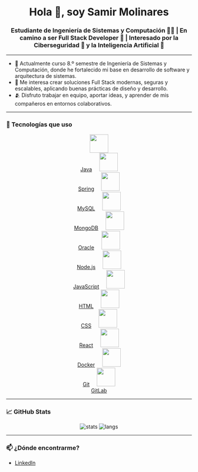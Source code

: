 <h1 align="center">Hola 👋, soy Samir Molinares</h1>
<h3 align="center">Estudiante de Ingeniería de Sistemas y Computación 👨‍💻 | En camino a ser Full Stack Developer 🚀 | Interesado por la Ciberseguridad 🔐 y la Inteligencia Artificial 🤖</h3>

---

- 🌱 Actualmente curso 8.º semestre de Ingeniería de Sistemas y Computación, donde he fortalecido mi base en desarrollo de software y arquitectura de sistemas.
- 🔭 Me interesa crear soluciones Full Stack modernas, seguras y escalables, aplicando buenas prácticas de diseño y desarrollo.
- 🫂 Disfruto trabajar en equipo, aportar ideas, y aprender de mis compañeros en entornos colaborativos.

---

### 🧰 Tecnologías que uso

<p align="center">
  <a href="#"><img src="https://cdn.jsdelivr.net/gh/devicons/devicon/icons/java/java-original.svg" width="50"/><br>Java</a>
  &nbsp;&nbsp;&nbsp;
  <a href="#"><img src="https://cdn.jsdelivr.net/gh/devicons/devicon/icons/spring/spring-original.svg" width="50"/><br>Spring</a>
  &nbsp;&nbsp;&nbsp;
  <a href="#"><img src="https://cdn.jsdelivr.net/gh/devicons/devicon/icons/mysql/mysql-original.svg" width="50"/><br>MySQL</a>
  &nbsp;&nbsp;&nbsp;
  <a href="#"><img src="https://cdn.jsdelivr.net/gh/devicons/devicon/icons/mongodb/mongodb-original.svg" width="50"/><br>MongoDB</a>
  &nbsp;&nbsp;&nbsp;
  <a href="#"><img src="https://cdn.jsdelivr.net/gh/devicons/devicon/icons/oracle/oracle-original.svg" width="50"/><br>Oracle</a>
  &nbsp;&nbsp;&nbsp;
  <a href="#"><img src="https://cdn.jsdelivr.net/gh/devicons/devicon/icons/nodejs/nodejs-original.svg" width="50"/><br>Node.js</a>
  &nbsp;&nbsp;&nbsp;
  <a href="#"><img src="https://cdn.jsdelivr.net/gh/devicons/devicon/icons/javascript/javascript-original.svg" width="50"/><br>JavaScript</a>
  &nbsp;&nbsp;&nbsp;
  <a href="#"><img src="https://cdn.jsdelivr.net/gh/devicons/devicon/icons/html5/html5-original.svg" width="50"/><br>HTML</a>
  &nbsp;&nbsp;&nbsp;
  <a href="#"><img src="https://cdn.jsdelivr.net/gh/devicons/devicon/icons/css3/css3-original.svg" width="50"/><br>CSS</a>
  &nbsp;&nbsp;&nbsp;
  <a href="#"><img src="https://cdn.jsdelivr.net/gh/devicons/devicon/icons/react/react-original.svg" width="50"/><br>React</a>
  &nbsp;&nbsp;&nbsp;
  <a href="#"><img src="https://cdn.jsdelivr.net/gh/devicons/devicon/icons/docker/docker-original.svg" width="50"/><br>Docker</a>
  &nbsp;&nbsp;&nbsp;
  <a href="#"><img src="https://cdn.jsdelivr.net/gh/devicons/devicon/icons/git/git-original.svg" width="50"/><br>Git</a>
  &nbsp;&nbsp;&nbsp;
  <a href="#"><img src="https://cdn.jsdelivr.net/gh/devicons/devicon/icons/gitlab/gitlab-original.svg" width="50"/><br>GitLab</a>
</p>

---

### 📈 GitHub Stats

<p align="center">
  <img src="https://github-readme-stats.vercel.app/api?username=Ronaldmolinares&show_icons=true&theme=tokyonight" alt="stats" />
  <img src="https://github-readme-stats.vercel.app/api/top-langs/?username=Ronaldmolinares&layout=compact&theme=tokyonight" alt="langs" />
</p>

---

### 📫 ¿Dónde encontrarme?

- [LinkedIn](https://www.linkedin.com/in/samir-molinares)
